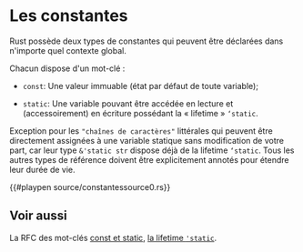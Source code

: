 # Les constantes

Rust possède deux types de constantes qui peuvent être déclarées dans n'importe quel contexte global.

Chacun dispose d'un mot-clé :

* `const`: Une valeur immuable (état par défaut de toute variable);

* `static`: Une variable pouvant être accédée en lecture et (accessoirement) en écriture possédant la « lifetime » `‘static`.

Exception pour les `"chaînes de caractères"` littérales qui peuvent être directement assignées à une variable statique sans modification de votre part, car leur type `&'static str` dispose déjà de la lifetime `‘static`. Tous les autres types de référence doivent être explicitement annotés pour étendre leur durée de vie.

{{#playpen source/constantessource0.rs}}

## Voir aussi

La RFC des mot-clés [const et static][const], [la lifetime `'static`][lifetime].

[const]: https://github.com/rust-lang/rfcs/blob/master/text/0246-const-vs-static.md
[lifetime]: ../chapitre13/static.html
